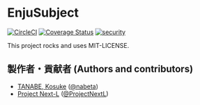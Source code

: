 # EnjuSubject
[![CircleCI](https://circleci.com/gh/next-l/enju_message.svg?style=svg)](https://circleci.com/gh/next-l/enju_message)
[![Coverage Status](https://coveralls.io/repos/github/next-l/enju_message/badge.svg?branch=master)](https://coveralls.io/github/next-l/enju_message?branch=master)
[![security](https://hakiri.io/github/next-l/enju_message/master.svg)](https://hakiri.io/github/next-l/enju_message/master)

This project rocks and uses MIT-LICENSE.

## 製作者・貢献者 (Authors and contributors)
* [TANABE, Kosuke](https://github.com/nabeta) ([@nabeta](https://twitter.com/nabeta))
* [Project Next-L](https://www.next-l.jp) ([@ProjectNextL](https://twitter.com/ProjectNextL))

